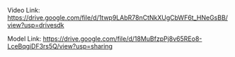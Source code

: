 Video Link:
https://drive.google.com/file/d/1twp9LAbR78nCtNkXUgCbWF6t_HNeGsBB/view?usp=drivesdk

Model Link:
https://drive.google.com/file/d/18MuBfzpPj8v65REo8-LceBqgiDF3rs5Q/view?usp=sharing
